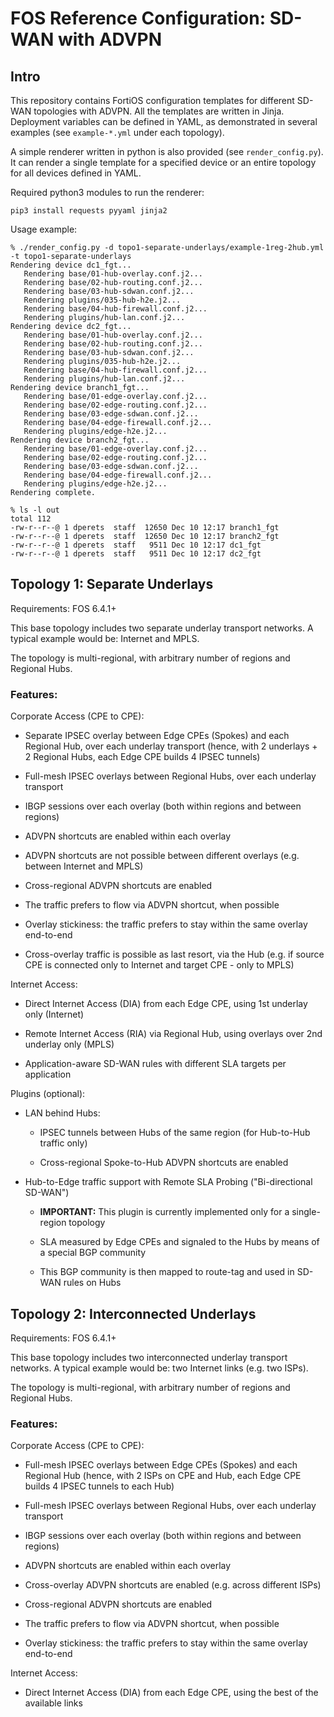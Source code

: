 # FOS Reference Configuration: SD-WAN with ADVPN

## Intro

This repository contains FortiOS configuration templates for different SD-WAN topologies with ADVPN.
All the templates are written in Jinja. Deployment variables can be defined in YAML, as demonstrated in
several examples (see `example-*.yml` under each topology).

A simple renderer written in python is also provided (see `render_config.py`).
It can render a single template for a specified device or an entire topology for all devices defined in YAML.

Required python3 modules to run the renderer:

```
pip3 install requests pyyaml jinja2
```

Usage example:

```
% ./render_config.py -d topo1-separate-underlays/example-1reg-2hub.yml -t topo1-separate-underlays
Rendering device dc1_fgt...
   Rendering base/01-hub-overlay.conf.j2...
   Rendering base/02-hub-routing.conf.j2...
   Rendering base/03-hub-sdwan.conf.j2...
   Rendering plugins/035-hub-h2e.j2...
   Rendering base/04-hub-firewall.conf.j2...
   Rendering plugins/hub-lan.conf.j2...
Rendering device dc2_fgt...
   Rendering base/01-hub-overlay.conf.j2...
   Rendering base/02-hub-routing.conf.j2...
   Rendering base/03-hub-sdwan.conf.j2...
   Rendering plugins/035-hub-h2e.j2...
   Rendering base/04-hub-firewall.conf.j2...
   Rendering plugins/hub-lan.conf.j2...
Rendering device branch1_fgt...
   Rendering base/01-edge-overlay.conf.j2...
   Rendering base/02-edge-routing.conf.j2...
   Rendering base/03-edge-sdwan.conf.j2...
   Rendering base/04-edge-firewall.conf.j2...
   Rendering plugins/edge-h2e.j2...
Rendering device branch2_fgt...
   Rendering base/01-edge-overlay.conf.j2...
   Rendering base/02-edge-routing.conf.j2...
   Rendering base/03-edge-sdwan.conf.j2...
   Rendering base/04-edge-firewall.conf.j2...
   Rendering plugins/edge-h2e.j2...
Rendering complete.

% ls -l out
total 112
-rw-r--r--@ 1 dperets  staff  12650 Dec 10 12:17 branch1_fgt
-rw-r--r--@ 1 dperets  staff  12650 Dec 10 12:17 branch2_fgt
-rw-r--r--@ 1 dperets  staff   9511 Dec 10 12:17 dc1_fgt
-rw-r--r--@ 1 dperets  staff   9511 Dec 10 12:17 dc2_fgt
```

## Topology 1: Separate Underlays

Requirements: FOS 6.4.1+

This base topology includes two separate underlay transport networks.
A typical example would be: Internet and MPLS.

The topology is multi-regional, with arbitrary number of regions and Regional Hubs.

### Features:

Corporate Access (CPE to CPE):

- Separate IPSEC overlay between Edge CPEs (Spokes) and each Regional Hub, over each underlay transport
  (hence, with 2 underlays + 2 Regional Hubs, each Edge CPE builds 4 IPSEC tunnels)

- Full-mesh IPSEC overlays between Regional Hubs, over each underlay transport  

- IBGP sessions over each overlay (both within regions and between regions)

- ADVPN shortcuts are enabled within each overlay

- ADVPN shortcuts are not possible between different overlays (e.g. between Internet and MPLS)

- Cross-regional ADVPN shortcuts are enabled

- The traffic prefers to flow via ADVPN shortcut, when possible

- Overlay stickiness: the traffic prefers to stay within the same overlay end-to-end

- Cross-overlay traffic is possible as last resort, via the Hub
  (e.g. if source CPE is connected only to Internet and target CPE - only to MPLS)

Internet Access:

- Direct Internet Access (DIA) from each Edge CPE, using 1st underlay only (Internet)

- Remote Internet Access (RIA) via Regional Hub, using overlays over 2nd underlay only (MPLS)

- Application-aware SD-WAN rules with different SLA targets per application

Plugins (optional):

- LAN behind Hubs:

  - IPSEC tunnels between Hubs of the same region (for Hub-to-Hub traffic only)

  - Cross-regional Spoke-to-Hub ADVPN shortcuts are enabled

- Hub-to-Edge traffic support with Remote SLA Probing ("Bi-directional SD-WAN")

  - **IMPORTANT:** This plugin is currently implemented only for a single-region topology

  - SLA measured by Edge CPEs and signaled to the Hubs by means of a special BGP community

  - This BGP community is then mapped to route-tag and used in SD-WAN rules on Hubs


## Topology 2: Interconnected Underlays

Requirements: FOS 6.4.1+

This base topology includes two interconnected underlay transport networks.
A typical example would be: two Internet links (e.g. two ISPs).

The topology is multi-regional, with arbitrary number of regions and Regional Hubs.

### Features:

Corporate Access (CPE to CPE):

- Full-mesh IPSEC overlays between Edge CPEs (Spokes) and each Regional Hub
  (hence, with 2 ISPs on CPE and Hub, each Edge CPE builds 4 IPSEC tunnels to each Hub)

- Full-mesh IPSEC overlays between Regional Hubs, over each underlay transport  

- IBGP sessions over each overlay (both within regions and between regions)

- ADVPN shortcuts are enabled within each overlay

- Cross-overlay ADVPN shortcuts are enabled (e.g. across different ISPs)

- Cross-regional ADVPN shortcuts are enabled

- The traffic prefers to flow via ADVPN shortcut, when possible

- Overlay stickiness: the traffic prefers to stay within the same overlay end-to-end

Internet Access:

- Direct Internet Access (DIA) from each Edge CPE, using the best of the available links
